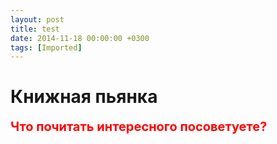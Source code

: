 ```yaml
---
layout: post
title: test
date: 2014-11-18 00:00:00 +0300
tags: [Imported]
---
```

# Книжная пьянка

<font style="font-weight: bold; font-size:20px; color:red">Что почитать интересного посоветуете?</font>